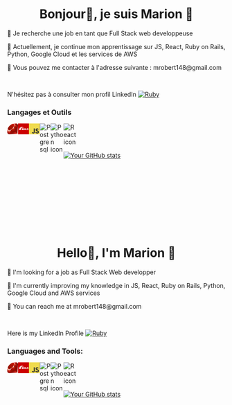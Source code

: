 <h1 align="center"> Bonjour👋, je suis Marion 🙂 </h1>


<p>🔎 Je recherche une job en tant que Full Stack web developpeuse</p>
<p>🌱 Actuellement, je continue mon apprentissage sur JS, React, Ruby on Rails, Python, Google Cloud et les services de AWS </p>
<p>📧 Vous pouvez me contacter à l'adresse suivante : mrobert148@gmail.com </p>
<br>
<p>N'hésitez pas à consulter mon profil LinkedIn <a href="https://www.linkedin.com/in/marion-robert-/" target="_blank"><img src="https://cdn-icons-png.flaticon.com/512/174/174857.png" alt="Ruby" width="20px"></img></a></p>



<h3> Langages et Outils </h3> 
<a href="https://www.ruby-lang.org/en/"><img align="left" alt="Ruby" width="25px" src="https://raw.githubusercontent.com/github/explore/80688e429a7d4ef2fca1e82350fe8e3517d3494d/topics/ruby/ruby.png"/></a>
<a href="https://rubyonrails.org/"><img align="left" alt="Rails" width="25px" src="https://raw.githubusercontent.com/github/explore/80688e429a7d4ef2fca1e82350fe8e3517d3494d/topics/rails/rails.png"/></a>
<img align="left" alt="JS" width="25px" src="https://raw.githubusercontent.com/github/explore/80688e429a7d4ef2fca1e82350fe8e3517d3494d/topics/javascript/javascript.png"/>
<img align="left" alt="Postgresql" width="25px" src="https://user-images.githubusercontent.com/24623425/36042969-f87531d4-0d8a-11e8-9dee-e87ab8c6a9e3.png"/>
<a href="https://docs.python.org/3.11/">
  <img align="left" alt="Python icon" width="30px" src="https://cdn.icon-icons.com/icons2/112/PNG/512/python_18894.png"/>
</a>
<a href="https://fr.react.dev/">
  <img align="left" alt="React icon" width="30px" src="https://cdn.icon-icons.com/icons2/2108/PNG/512/react_icon_130845.png"/>
</a>
<br>
<br>
<br>


[![Your GitHub stats](https://github-readme-stats.vercel.app/api?username=marionrobert&theme=radical&show_icons=true)](https://github.com/anuraghazra/github-readme-stats) 




<h1 align="center" style="margin-top: 200px;"> Hello👋, I'm Marion 🙂 </h1>


<p>🔎 I'm looking for a job as Full Stack Web developper </p>
<p>🌱 I'm currently improving my knowledge in JS, React, Ruby on Rails, Python, Google Cloud and AWS services </p>
<p>📧 You can reach me at mrobert148@gmail.com </p>
<br>
<p>Here is my LinkedIn Profile <a href="https://www.linkedin.com/in/marion-robert-/" target="_blank"><img src="https://cdn-icons-png.flaticon.com/512/174/174857.png" alt="Ruby" width="20px"></img></a></p>



  <h3> Languages and Tools: </h3> 
<a href="https://www.ruby-lang.org/en/"><img align="left" alt="Ruby" width="25px" src="https://raw.githubusercontent.com/github/explore/80688e429a7d4ef2fca1e82350fe8e3517d3494d/topics/ruby/ruby.png"/></a>
<a href="https://rubyonrails.org/"><img align="left" alt="Rails" width="25px" src="https://raw.githubusercontent.com/github/explore/80688e429a7d4ef2fca1e82350fe8e3517d3494d/topics/rails/rails.png"/></a>
<img align="left" alt="JS" width="25px" src="https://raw.githubusercontent.com/github/explore/80688e429a7d4ef2fca1e82350fe8e3517d3494d/topics/javascript/javascript.png"/>
<img align="left" alt="Postgresql" width="25px" src="https://user-images.githubusercontent.com/24623425/36042969-f87531d4-0d8a-11e8-9dee-e87ab8c6a9e3.png"/>
<a href="https://docs.python.org/3.11/">
  <img align="left" alt="Python icon" width="30px" src="https://cdn.icon-icons.com/icons2/112/PNG/512/python_18894.png"/>
</a>
<a href="https://fr.react.dev/">
  <img align="left" alt="React icon" width="30px" src="https://cdn.icon-icons.com/icons2/2108/PNG/512/react_icon_130845.png"/>
</a>
<br>
<br>
<br>


[![Your GitHub stats](https://github-readme-stats.vercel.app/api?username=marionrobert&theme=radical&show_icons=true)](https://github.com/anuraghazra/github-readme-stats) 






